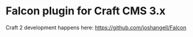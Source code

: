 # Falcon plugin for Craft CMS 3.x

Craft 2 development happens here: https://github.com/joshangell/Falcon

